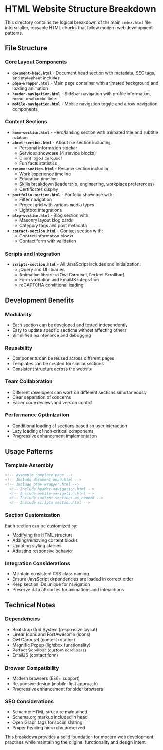# HTML Website Structure Breakdown

This directory contains the logical breakdown of the main `index.html` file into smaller, reusable HTML chunks that follow modern web development patterns.

## File Structure

### Core Layout Components

- **`document-head.html`** - Document head section with metadata, SEO tags, and stylesheet includes
- **`page-wrapper.html`** - Main page container with animated background and loading animation
- **`header-navigation.html`** - Sidebar navigation with profile information, menu, and social links
- **`mobile-navigation.html`** - Mobile navigation toggle and arrow navigation components

### Content Sections

- **`home-section.html`** - Hero/landing section with animated title and subtitle rotation
- **`about-section.html`** - About me section including:
  - Personal information sidebar
  - Services showcase (4 service blocks)
  - Client logos carousel
  - Fun facts statistics
- **`resume-section.html`** - Resume section including:
  - Work experience timeline
  - Education timeline
  - Skills breakdown (leadership, engineering, workplace preferences)
  - Certificates display
- **`portfolio-section.html`** - Portfolio showcase with:
  - Filter navigation
  - Project grid with various media types
  - Lightbox integrations
- **`blog-section.html`** - Blog section with:
  - Masonry layout blog cards
  - Category tags and post metadata
- **`contact-section.html`** - Contact section with:
  - Contact information blocks
  - Contact form with validation

### Scripts and Integration

- **`scripts-section.html`** - All JavaScript includes and initialization:
  - jQuery and UI libraries
  - Animation libraries (Owl Carousel, Perfect Scrollbar)
  - Form validation and EmailJS integration
  - reCAPTCHA conditional loading

## Development Benefits

### Modularity
- Each section can be developed and tested independently
- Easy to update specific sections without affecting others
- Simplified maintenance and debugging

### Reusability
- Components can be reused across different pages
- Templates can be created for similar sections
- Consistent structure across the website

### Team Collaboration
- Different developers can work on different sections simultaneously
- Clear separation of concerns
- Easier code reviews and version control

### Performance Optimization
- Conditional loading of sections based on user interaction
- Lazy loading of non-critical components
- Progressive enhancement implementation

## Usage Patterns

### Template Assembly
```html
<!-- Assemble complete page -->
<!-- Include document-head.html -->
<!-- Include page-wrapper.html -->
  <!-- Include header-navigation.html -->
  <!-- Include mobile-navigation.html -->
  <!-- Include content sections as needed -->
  <!-- Include scripts-section.html -->
```

### Section Customization
Each section can be customized by:
- Modifying the HTML structure
- Adding/removing content blocks
- Updating styling classes
- Adjusting responsive behavior

### Integration Considerations
- Maintain consistent CSS class naming
- Ensure JavaScript dependencies are loaded in correct order
- Keep section IDs unique for navigation
- Preserve data attributes for animations and interactions

## Technical Notes

### Dependencies
- Bootstrap Grid System (responsive layout)
- Linear Icons and FontAwesome (icons)
- Owl Carousel (content rotation)
- Magnific Popup (lightbox functionality)
- Perfect Scrollbar (custom scrollbars)
- EmailJS (contact form)

### Browser Compatibility
- Modern browsers (ES6+ support)
- Responsive design (mobile-first approach)
- Progressive enhancement for older browsers

### SEO Considerations
- Semantic HTML structure maintained
- Schema.org markup included in head
- Open Graph tags for social sharing
- Proper heading hierarchy preserved

This breakdown provides a solid foundation for modern web development practices while maintaining the original functionality and design intent. 